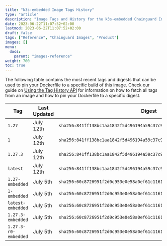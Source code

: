 ```yaml
---
title: "k3s-embedded Image Tags History"
type: "article"
description: "Image Tags and History for the k3s-embedded Chainguard Image"
date: 2023-06-22T11:07:52+02:00
lastmod: 2023-06-22T11:07:52+02:00
draft: false
tags: ["Reference", "Chainguard Images", "Product"]
images: []
menu:
  docs:
    parent: "images-reference"
weight: 700
toc: true
---
```


The following table contains the most recent tags and digests that can be used to pin your Dockerfile to a specific build of this image. Check our guide on [Using the Tag History API](/chainguard/chainguard-images/using-the-tag-history-api/) for information on how to fetch all tags from an image and how to pin your Dockerfile to a specific digest.

| Tag                  | Last Updated | Digest                                                                    |
|----------------------|--------------|---------------------------------------------------------------------------|
| `1.27`               | July 12th    | `sha256:841ff138bc1aa1842f5d496194a59c37c9537019a891d995908bd19f0a600dc0` |
| `1`                  | July 12th    | `sha256:841ff138bc1aa1842f5d496194a59c37c9537019a891d995908bd19f0a600dc0` |
| `1.27.3`             | July 12th    | `sha256:841ff138bc1aa1842f5d496194a59c37c9537019a891d995908bd19f0a600dc0` |
| `latest`             | July 12th    | `sha256:841ff138bc1aa1842f5d496194a59c37c9537019a891d995908bd19f0a600dc0` |
| `1.27-embedded`      | July 5th     | `sha256:60c8726951f2d0c953e0e58a0ef61c116132d030812b50bd673b8f6abd913483` |
| `1-embedded`         | July 5th     | `sha256:60c8726951f2d0c953e0e58a0ef61c116132d030812b50bd673b8f6abd913483` |
| `latest-embedded`    | July 5th     | `sha256:60c8726951f2d0c953e0e58a0ef61c116132d030812b50bd673b8f6abd913483` |
| `1.27.3-embedded`    | July 5th     | `sha256:60c8726951f2d0c953e0e58a0ef61c116132d030812b50bd673b8f6abd913483` |
| `1.27.3-r0-embedded` | July 5th     | `sha256:60c8726951f2d0c953e0e58a0ef61c116132d030812b50bd673b8f6abd913483` |
